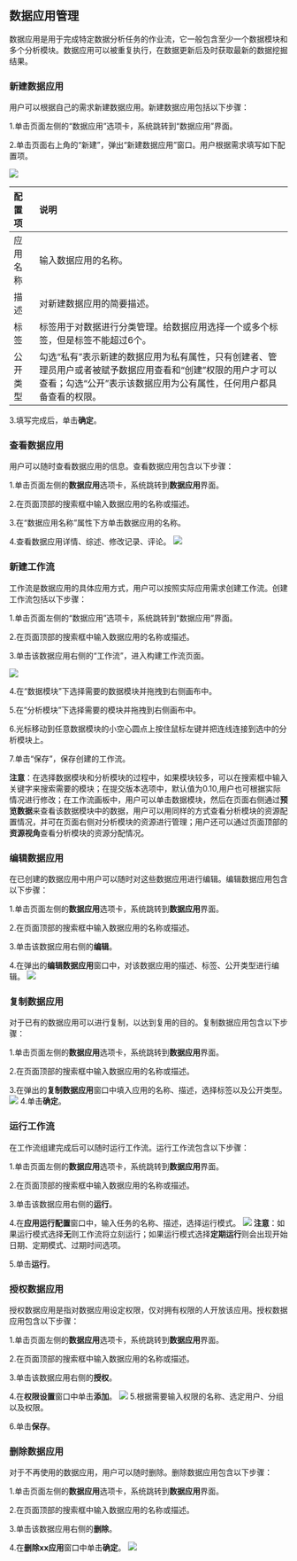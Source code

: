 ## 数据应用管理

数据应用是用于完成特定数据分析任务的作业流，它一般包含至少一个数据模块和多个分析模块。数据应用可以被重复执行，在数据更新后及时获取最新的数据挖掘结果。

### 新建数据应用

用户可以根据自己的需求新建数据应用。新建数据应用包括以下步骤：

1.单击页面左侧的“数据应用”选项卡，系统跳转到“数据应用”界面。

2.单击页面右上角的“新建”，弹出“新建数据应用”窗口。用户根据需求填写如下配置项。

![](/assets/新建数据应用.png)
    
| 配置项 | 说明 |
| :--- | :--- | 
| 应用名称 | 输入数据应用的名称。 |
| 描述 | 对新建数据应用的简要描述。 |
| 标签 |标签用于对数据进行分类管理。给数据应用选择一个或多个标签，但是标签不能超过6个。|
| 公开类型 | 勾选“私有”表示新建的数据应用为私有属性，只有创建者、管理员用户或者被赋予数据应用查看和“创建”权限的用户才可以查看；勾选“公开”表示该数据应用为公有属性，任何用户都具备查看的权限。 |

3.填写完成后，单击**确定**。

### 查看数据应用

用户可以随时查看数据应用的信息。查看数据应用包含以下步骤：

1.单击页面左侧的**数据应用**选项卡，系统跳转到**数据应用**界面。

2.在页面顶部的搜索框中输入数据应用的名称或描述。

3.在“数据应用名称”属性下方单击数据应用的名称。

4.查看数据应用详情、综述、修改记录、评论。
![](/assets/查看数据应用.png)

### 新建工作流

工作流是数据应用的具体应用方式，用户可以按照实际应用需求创建工作流。创建工作流包括以下步骤：

1.单击页面左侧的“数据应用”选项卡，系统跳转到“数据应用”界面。

2.在页面顶部的搜索框中输入数据应用的名称或描述。

3.单击该数据应用右侧的“工作流”，进入构建工作流页面。

![](/assets/工作流组建.png)

4.在“数据模块”下选择需要的数据模块并拖拽到右侧画布中。

5.在“分析模块”下选择需要的模块并拖拽到右侧画布中。

6.光标移动到任意数据模块的小空心圆点上按住鼠标左键并把连线连接到选中的分析模块上。

7.单击“保存”，保存创建的工作流。

**注意**：在选择数据模块和分析模块的过程中，如果模块较多，可以在搜索框中输入关键字来搜索需要的模块；在提交版本选项中，默认值为0.10,用户也可根据实际情况进行修改；在工作流画板中，用户可以单击数据模块，然后在页面右侧通过**预览数据**来查看该数据模块中的数据，用户可以用同样的方式查看分析模块的资源配置情况，并可在页面右侧对分析模块的资源进行管理；用户还可以通过页面顶部的**资源视角**查看分析模块的资源分配情况。

### 编辑数据应用
在已创建的数据应用中用户可以随时对这些数据应用进行编辑。编辑数据应用包含以下步骤：

1.单击页面左侧的**数据应用**选项卡，系统跳转到**数据应用**界面。

2.在页面顶部的搜索框中输入数据应用的名称或描述。

3.单击该数据应用右侧的**编辑**。

4.在弹出的**编辑数据应用**窗口中，对该数据应用的描述、标签、公开类型进行编辑。
![](/assets/编辑数据应用.png)

### 复制数据应用
对于已有的数据应用可以进行复制，以达到复用的目的。复制数据应用包含以下步骤：

1.单击页面左侧的**数据应用**选项卡，系统跳转到**数据应用**界面。

2.在页面顶部的搜索框中输入数据应用的名称或描述。

3.在弹出的**复制数据应用**窗口中填入应用的名称、描述，选择标签以及公开类型。
![](/assets/复制数据应用.png)
4.单击**确定**。

### 运行工作流
在工作流组建完成后可以随时运行工作流。运行工作流包含以下步骤：

1.单击页面左侧的**数据应用**选项卡，系统跳转到**数据应用**界面。

2.在页面顶部的搜索框中输入数据应用的名称或描述。

3.单击该数据应用右侧的**运行**。

4.在**应用运行配置**窗口中，输入任务的名称、描述，选择运行模式。
![](/assets/运行工作流.png)
**注意**：如果运行模式选择**无**则工作流将立刻运行；如果运行模式选择**定期运行**则会出现开始日期、定期模式、过期时间选项。

5.单击**运行**。

### 授权数据应用
授权数据应用是指对数据应用设定权限，仅对拥有权限的人开放该应用。授权数据应用包含以下步骤：

1.单击页面左侧的**数据应用**选项卡，系统跳转到**数据应用**界面。

2.在页面顶部的搜索框中输入数据应用的名称或描述。

3.单击该数据应用右侧的**授权**。

4.在**权限设置**窗口中单击**添加**。
![](/assets/数据应用授权.png)
5.根据需要输入权限的名称、选定用户、分组以及权限。

6.单击**保存**。

### 删除数据应用
对于不再使用的数据应用，用户可以随时删除。删除数据应用包含以下步骤：

1.单击页面左侧的**数据应用**选项卡，系统跳转到**数据应用**界面。

2.在页面顶部的搜索框中输入数据应用的名称或描述。

3.单击该数据应用右侧的**删除**。

4.在**删除xx应用**窗口中单击**确定**。
![](/assets/删除数据应用.png)
